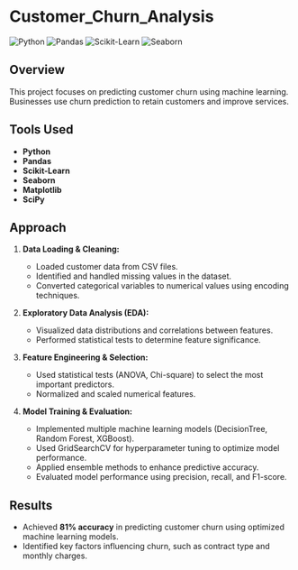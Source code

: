 # Customer_Churn_Analysis

![Python](https://img.shields.io/badge/Python-3.8%2B-blue.svg)
![Pandas](https://img.shields.io/badge/Pandas-✔-green)
![Scikit-Learn](https://img.shields.io/badge/Scikit--Learn-✔-orange)
![Seaborn](https://img.shields.io/badge/Seaborn-✔-blue)

## Overview
This project focuses on predicting customer churn using machine learning. Businesses use churn prediction to retain customers and improve services.

## Tools Used
- **Python**
- **Pandas**
- **Scikit-Learn**
- **Seaborn**
- **Matplotlib**
- **SciPy**

## Approach
1. **Data Loading & Cleaning:**  
   - Loaded customer data from CSV files.  
   - Identified and handled missing values in the dataset.  
   - Converted categorical variables to numerical values using encoding techniques.

2. **Exploratory Data Analysis (EDA):**  
   - Visualized data distributions and correlations between features.  
   - Performed statistical tests to determine feature significance.  

3. **Feature Engineering & Selection:**
   - Used statistical tests (ANOVA, Chi-square) to select the most important predictors. 
   - Normalized and scaled numerical features.   

5. **Model Training & Evaluation:**  
   - Implemented multiple machine learning models (DecisionTree, Random Forest, XGBoost).  
   - Used GridSearchCV for hyperparameter tuning to optimize model performance.
   - Applied ensemble methods to enhance predictive accuracy.  
   - Evaluated model performance using precision, recall, and F1-score.

## Results
- Achieved **81% accuracy** in predicting customer churn using optimized machine learning models.  
- Identified key factors influencing churn, such as contract type and monthly charges.
